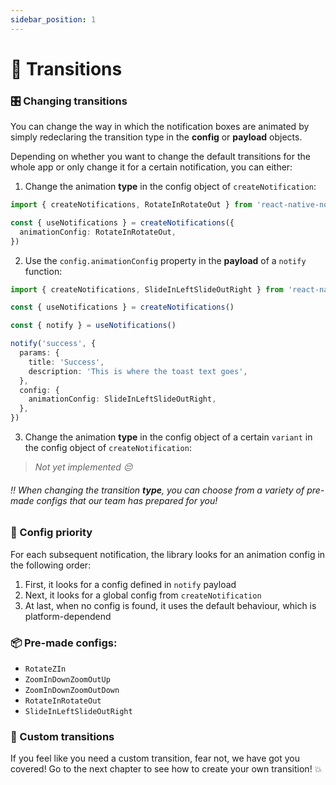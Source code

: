 ```yaml
---
sidebar_position: 1
---
```


# 🔄 Transitions

### 🎛 Changing transitions

You can change the way in which the notification boxes are animated by simply redeclaring the transition type in the **config** or **payload** objects.

Depending on whether you want to change the default transitions for the whole app or only change it for a certain notification, you can either:

1. Change the animation **type** in the config object of `createNotification`:

```typescript
import { createNotifications, RotateInRotateOut } from 'react-native-notificated'

const { useNotifications } = createNotifications({
  animationConfig: RotateInRotateOut,
})
```

2. Use the `config.animationConfig` property in the **payload** of a `notify` function:

```typescript
import { createNotifications, SlideInLeftSlideOutRight } from 'react-native-notificated'

const { useNotifications } = createNotifications()

const { notify } = useNotifications()

notify('success', {
  params: {
    title: 'Success',
    description: 'This is where the toast text goes',
  },
  config: {
    animationConfig: SlideInLeftSlideOutRight,
  },
})
```

3. Change the animation **type** in the config object of a certain `variant` in the config object of `createNotification`:

> _Not yet implemented 😔_

###### ‼️ When changing the transition **type**, you can choose from a variety of pre-made configs that our team has prepared for you!

### 🔦 Config priority

For each subsequent notification, the library looks for an animation config in the following order:

1. First, it looks for a config defined in `notify` payload
2. Next, it looks for a global config from `createNotification`
3. At last, when no config is found, it uses the default behaviour, which is platform-dependend

### 📦 Pre-made configs:

- `RotateZIn`
- `ZoomInDownZoomOutUp`
- `ZoomInDownZoomOutDown`
- `RotateInRotateOut`
- `SlideInLeftSlideOutRight`

### 🔧 Custom transitions

If you feel like you need a custom transition, fear not, we have got you covered! Go to the next chapter to see how to create your own transition! 💥
